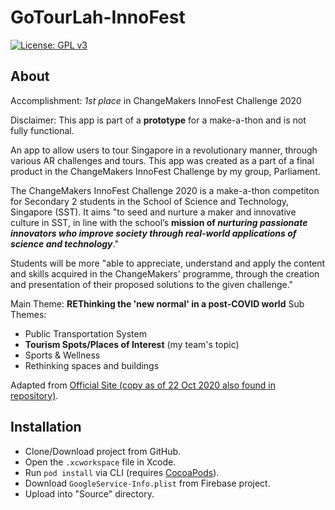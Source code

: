 # GoTourLah-InnoFest

[![License: GPL v3](https://img.shields.io/badge/License-GPLv3-blue.svg)](https://www.gnu.org/licenses/gpl-3.0)

## About

Accomplishment: *1st place* in ChangeMakers InnoFest Challenge 2020

Disclaimer: This app is part of a **prototype** for a make-a-thon and is not fully functional.

An app to allow users to tour Singapore in a revolutionary manner, through various AR challenges and tours. This app was created as a part of a final product in the ChangeMakers InnoFest Challenge by my group, Parliament.

The ChangeMakers InnoFest Challenge 2020 is a make-a-thon competiton for Secondary 2 students in the School of Science and Technology, Singapore (SST). It aims "to seed and nurture a maker and innovative culture in SST, in line with the school’s **mission of *nurturing passionate innovators who improve society through real-world applications of science and technology***."

Students will be more "able to appreciate, understand and apply the content and skills acquired in the ChangeMakers' programme, through the creation and presentation of their proposed solutions to the given challenge."

Main Theme: **REThinking the 'new normal' in a post-COVID world**
Sub Themes:
- Public Transportation System
- **Tourism Spots/Places of Interest** (my team's topic)
- Sports & Wellness
- Rethinking spaces and buildings

Adapted from [Official Site (copy as of 22 Oct 2020 also found in repository)](https://sites.google.com/sst.edu.sg/innofest2020/home).

## Installation

- Clone/Download project from GitHub.
- Open the `.xcworkspace` file in Xcode.
- Run `pod install` via CLI (requires [CocoaPods](https://cocoapods.org/)).
- Download `GoogleService-Info.plist` from Firebase project.
- Upload into "Source" directory.

